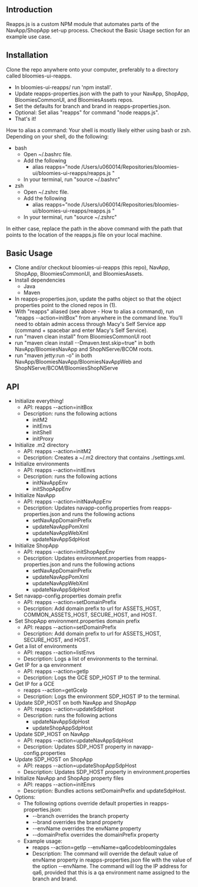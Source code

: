 ## Introduction
Reapps.js is a custom NPM module that automates parts of the NavApp/ShopApp set-up process. Checkout the Basic Usage section for an example use case.

## Installation
Clone the repo anywhere onto your computer, preferably to a directory called bloomies-ui-reapps.
* In bloomies-ui-reapps/ run 'npm install'.
* Update reapps-properties.json with the path to your NavApp, ShopApp, BloomiesCommonUI, and BloomiesAssets repos.
* Set the defaults for branch and brand in reapps-properties.json.
* Optional: Set alias "reapps" for command "node reapps.js".
* That's it!

How to alias a command:  Your shell is mostly likely either using bash or zsh.  Depending on your shell, do the following:
* bash
  - Open ~/.bashrc file.
  - Add the following
     - alias reapps="node /Users/u060014/Repositories/bloomies-ui/bloomies-ui-reapps/reapps.js "
  - In your terminal, run "source ~/.bashrc"
* zsh
  - Open ~/.zshrc file.
  - Add the following
     - alias reapps="node /Users/u060014/Repositories/bloomies-ui/bloomies-ui-reapps/reapps.js "
  - In your terminal, run "source ~/.zshrc"

In either case, replace the path in the above command with the path that points to the location of the reapps.js file on your local machine.

## Basic Usage
* Clone and/or checkout bloomies-ui-reapps (this repo), NavApp, ShopApp, BloomiesCommonUI, and BloomiesAssets.
* Install dependencies
  - Java
  - Maven
* In reapps-properties.json, update the paths object so that the object properties point to the cloned repos in (1).
* With "reapps" aliased (see above - How to alias a command), run "reapps --action=initBox" from anywhere in the command line. You'll need to obtain admin access through Macy's Self Service app (command + spacebar and enter Macy's Self Service).
* run "maven clean install" from BloomiesCommonUI root
* run "maven clean install --Dmaven.test.skip=true" in both NavApp/BloomiesNavApp and ShopNServe/BCOM roots.
* run "maven jetty:run -o" in both NavApp/BloomiesNavApp/BloomiesNavAppWeb and ShopNServe/BCOM/BloomiesShopNServe

## API
* Initialize everything!
  - API: reapps --action=initBox
  - Description: runs the following actions
       - initM2
       - initEnvs
       - initShell
       - initProxy
* Initialize .m2 directory
  - API: reapps --action=initM2
  - Description: Creates a ~/.m2 directory that contains ./settings.xml.
* Initialize environments
  - API: reapps --action=initEnvs
  - Description: runs the following actions
     - initNavAppEnv
     - initShopAppEnv
* Initialize NavApp 
  - API: reapps --action=initNavAppEnv
  - Description: Updates navapp-config.properties from reapps-properties.json and runs the following actions
     - setNavAppDomainPrefix
     - updateNavAppPomXml
     - updateNavAppWebXml
     - updateNavAppSdpHost
* Initialize ShopApp
  - API: reapps --action=initShopAppEnv
  - Description: Updates environment.properties from reapps-properties.json and runs the following actions
     - setNavAppDomainPrefix
     - updateNavAppPomXml
     - updateNavAppWebXml
     - updateNavAppSdpHost   
* Set navapp-config.properties domain prefix
  - API: reapps --action=setDomainPrefix
  - Description: Add domain prefix to url for ASSETS_HOST, COMMON_ASSETS_HOST, SECURE_HOST, and HOST. 
* Set ShopApp environment.properties domain prefix
  - API: reapps --action=setDomainPrefix
  - Description: Add domain prefix to url for ASSETS_HOST, SECURE_HOST, and HOST.       
* Get a list of environments
  - API: reapps --action=listEnvs
  - Description: Logs a list of environments to the terminal.
* Get IP for a qa environment
  - API: reapps --action=getIp
  - Description: Logs the GCE SDP_HOST IP to the terminal.
* Get IP for a GCE
  - reapps --action=getGceIp
  - Description: Logs the environment SDP_HOST IP to the terminal.
* Update SDP_HOST on both NavApp and ShopApp
  - API: reapps --action=updateSdpHost
  - Description: runs the following actions
     - updateNavAppSdpHost
     - updateShopAppSdpHost
* Update SDP_HOST on NavApp
  - API: reapps --action=updateNavAppSdpHost
  - Description: Updates SDP_HOST property in navapp-config.properties
* Update SDP_HOST on ShopApp
  - API: reapps --action=updateShopAppSdpHost
  - Description: Updates SDP_HOST property in environment.properties  
* Initialize NavApp and ShopApp property files
  - API: reapps --action=initEnvs
  - Description: Bundles actions setDomainPrefix and updateSdpHost.
* Options:
  - The following options override default properties in reapps-properties.json:
     - --branch overrides the branch property
     - --brand overrides the brand property
     - --envName overrides the envName property
     - --domainPrefix overrides the domainPrefix property
  - Example usage:
     - reapps --action=getIp --envName=qa6codebloomingdales
     - Description: The command will override the default value of envName property in reapps-properties.json file with the value of the option --envName.  The command will log the IP address for qa6, provided that this is a qa environment name assigned to the branch and brand.